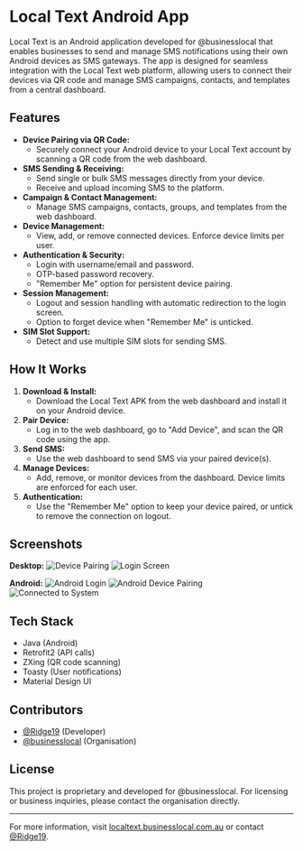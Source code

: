 # Local Text Android App

Local Text is an Android application developed for @businesslocal that enables businesses to send and manage SMS notifications using their own Android devices as SMS gateways. The app is designed for seamless integration with the Local Text web platform, allowing users to connect their devices via QR code and manage SMS campaigns, contacts, and templates from a central dashboard.

## Features

- **Device Pairing via QR Code:**
  - Securely connect your Android device to your Local Text account by scanning a QR code from the web dashboard.
- **SMS Sending & Receiving:**
  - Send single or bulk SMS messages directly from your device.
  - Receive and upload incoming SMS to the platform.
- **Campaign & Contact Management:**
  - Manage SMS campaigns, contacts, groups, and templates from the web dashboard.
- **Device Management:**
  - View, add, or remove connected devices. Enforce device limits per user.
- **Authentication & Security:**
  - Login with username/email and password.
  - OTP-based password recovery.
  - "Remember Me" option for persistent device pairing.
- **Session Management:**
  - Logout and session handling with automatic redirection to the login screen.
  - Option to forget device when "Remember Me" is unticked.
- **SIM Slot Support:**
  - Detect and use multiple SIM slots for sending SMS.

## How It Works

1. **Download & Install:**
   - Download the Local Text APK from the web dashboard and install it on your Android device.
2. **Pair Device:**
   - Log in to the web dashboard, go to "Add Device", and scan the QR code using the app.
3. **Send SMS:**
   - Use the web dashboard to send SMS via your paired device(s).
4. **Manage Devices:**
   - Add, remove, or monitor devices from the dashboard. Device limits are enforced for each user.
5. **Authentication:**
   - Use the "Remember Me" option to keep your device paired, or untick to remove the connection on logout.

## Screenshots

**Desktop:**
![Device Pairing](app/src/main/res/drawable/Screenshots/device_pairing.png)
![Login Screen](app/src/main/res/drawable/Screenshots/login_screen.png)


**Android:**
![Android Login](app/src/main/res/drawable/Screenshots/android_login.png)
![Android Device Pairing](app/src/main/res/drawable/Screenshots/android_device_pairing.png)
![Connected to System](app/src/main/res/drawable/Screenshots/android_connected.png)

## Tech Stack
- Java (Android)
- Retrofit2 (API calls)
- ZXing (QR code scanning)
- Toasty (User notifications)
- Material Design UI

## Contributors
- [@Ridge19](https://github.com/Ridge19) (Developer)
- [@businesslocal](https://github.com/businesslocal) (Organisation)

## License
This project is proprietary and developed for @businesslocal. For licensing or business inquiries, please contact the organisation directly.

---

For more information, visit [localtext.businesslocal.com.au](https://localtext.businesslocal.com.au) or contact [@Ridge19](https://github.com/Ridge19).

